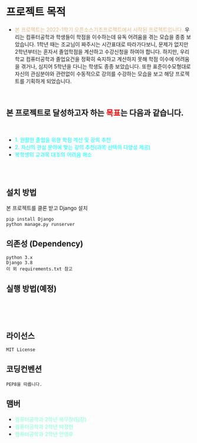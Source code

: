 # 프로젝트 목적

- <span style="color:burlywood">본 프로젝트는 2022-1학기 오픈소스기초프로젝트에서 시작된 프로젝트입니다.</span> 우리는 컴퓨터공학과 학생들이 학점을 이수하는데 유독 어려움을 겪는 모습을 종종 보았습니다. 1학년 때는 조교님이 짜주시는 시간표대로 따라가다보니, 문제가 없지만 2학년부터는 혼자서 졸업학점을 계산하고 수강신청을 하여야 합니다. 하지만, 우리학교 컴퓨터공학과 졸업요건을 정확히 숙지하고 계산하지 못해 학점 이수에 어려움을 겪거나, 심지어 5학년을 다니는 학생도 종종 보았습니다. 또한 표준이수모형대로 자신의 관심분야와 관련없이 수동적으로 강의를 수강하는 모습을 보고 해당 프로젝트를 기획하게 되었습니다.

<br>

## 본 프로젝트로 달성하고자 하는 <span style="color:red">목표</span>는 다음과 같습니다.

<br >

- <span style="color:aqua">1. 원활한 졸업을 위한 학점 계산 및 강의 추천</span>
- <span style="color:aqua">2. 자신의 관심 분야에 맞는 강의 추천(과목 선택의 다양성 제공)</span>
- <span style="color:aqua">복학생의 교과목 대조의 어려움 해소</span>

<br >
<br >

## 설치 방법

본 프로젝트를 클론 받고 Django 설치

```terminal
pip install Django
python manage.py runserver
```

## 의존성 (Dependency)

```
python 3.x
Django 3.8
이 외 requirements.txt 참고
```

## 실행 방법(예정)

<br >
<br >
<br >

## 라이선스

```
MIT License
```

## 코딩컨벤션

```
PEP8을 따릅니다.
```

## 맴버

- <span style="color:aquamarine">컴퓨터공학과 2학년 복무창(팀장)</span>
- <span style="color:aquamarine">컴퓨터공학과 2학년 박정현</span>
- <span style="color:aquamarine">컴퓨터공학과 2학년 안영후</span>
